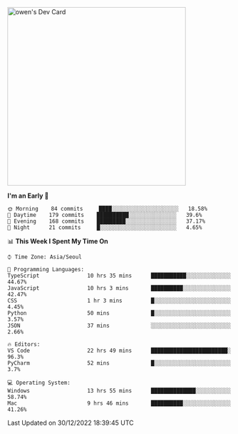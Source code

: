 <a href="https://app.daily.dev/owen_9066"><img src="https://api.daily.dev/devcards/51e5c69f10114f2abe0ae390c27b0828.png?r=hyb" width="400" alt="owen's Dev Card"/></a>

 
 <!--START_SECTION:waka-->
**I'm an Early 🐤** 

```text
🌞 Morning    84 commits     ████░░░░░░░░░░░░░░░░░░░░░   18.58% 
🌆 Daytime    179 commits    ██████████░░░░░░░░░░░░░░░   39.6% 
🌃 Evening    168 commits    █████████░░░░░░░░░░░░░░░░   37.17% 
🌙 Night      21 commits     █░░░░░░░░░░░░░░░░░░░░░░░░   4.65%

```


📊 **This Week I Spent My Time On** 

```text
⌚︎ Time Zone: Asia/Seoul

💬 Programming Languages: 
TypeScript               10 hrs 35 mins      ███████████░░░░░░░░░░░░░░   44.67% 
JavaScript               10 hrs 3 mins       ██████████░░░░░░░░░░░░░░░   42.47% 
CSS                      1 hr 3 mins         █░░░░░░░░░░░░░░░░░░░░░░░░   4.45% 
Python                   50 mins             █░░░░░░░░░░░░░░░░░░░░░░░░   3.57% 
JSON                     37 mins             ░░░░░░░░░░░░░░░░░░░░░░░░░   2.66%

🔥 Editors: 
VS Code                  22 hrs 49 mins      ████████████████████████░   96.3% 
PyCharm                  52 mins             █░░░░░░░░░░░░░░░░░░░░░░░░   3.7%

💻 Operating System: 
Windows                  13 hrs 55 mins      ██████████████░░░░░░░░░░░   58.74% 
Mac                      9 hrs 46 mins       ██████████░░░░░░░░░░░░░░░   41.26%

```


 Last Updated on 30/12/2022 18:39:45 UTC
<!--END_SECTION:waka-->

